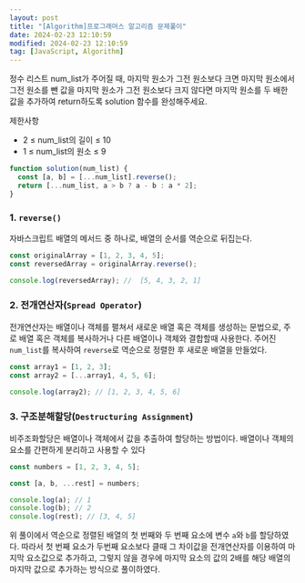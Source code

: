 ```yaml
---
layout: post
title: "[Algorithm]프로그래머스 알고리즘 문제풀이"
date: 2024-02-23 12:10:59
modified: 2024-02-23 12:10:59
tag: [JavaScript, Algorithm]
---
```


정수 리스트 num_list가 주어질 때, 마지막 원소가 그전 원소보다 크면 마지막 원소에서 그전 원소를 뺀 값을 마지막 원소가 그전 원소보다 크지 않다면 마지막 원소를 두 배한 값을 추가하여 return하도록 solution 함수를 완성해주세요.

제한사항

- 2 ≤ num_list의 길이 ≤ 10
- 1 ≤ num_list의 원소 ≤ 9

```javascript
function solution(num_list) {
  const [a, b] = [...num_list].reverse();
  return [...num_list, a > b ? a - b : a * 2];
}
```

### 1. `reverse()`

자바스크립트 배열의 메서드 중 하나로, 배열의 순서를 역순으로 뒤집는다.

```javascript
const originalArray = [1, 2, 3, 4, 5];
const reversedArray = originalArray.reverse();

console.log(reversedArray); //  [5, 4, 3, 2, 1]
```

### 2. 전개연산자(`Spread Operator`)

전개연산자는 배열이나 객체를 펼쳐서 새로운 배열 혹은 객체를 생성하는 문법으로, 주로 배열 혹은 객체를 복사하거나 다른 배열이나 객체와 결합할때 사용한다. 주어진 `num_list`를 복사하여 `reverse`로 역순으로 정렬한 후 새로운 배열을 만들었다.

```javascript
const array1 = [1, 2, 3];
const array2 = [...array1, 4, 5, 6];

console.log(array2); // [1, 2, 3, 4, 5, 6]
```

### 3. 구조분해할당(`Destructuring Assignment`)

비주조화할당은 배열이나 객체에서 값을 추출하여 할당하는 방법이다. 배열이나 객체의 요소를 간편하게 분리하고 사용할 수 있다

```javascript
const numbers = [1, 2, 3, 4, 5];

const [a, b, ...rest] = numbers;

console.log(a); // 1
console.log(b); // 2
console.log(rest); // [3, 4, 5]
```

위 풀이에서 역순으로 정렬된 배열의 첫 번째와 두 번째 요소에 변수 `a`와 `b`를 할당하였다. 따라서 첫 번째 요소가 두번째 요소보다 클때 그 차이값을 전개연산자를 이용하여 마지막 요소값으로 추가하고, 그렇지 않을 경우에 마지막 요소의 값의 2배를 해당 배열의 마지막 값으로 추가하는 방식으로 풀이하였다.
